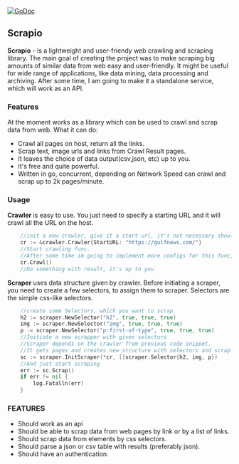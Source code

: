 
[![GoDoc](https://godoc.org/github.com/koshqua/scrapio?status.svg)](https://pkg.go.dev/github.com/koshqua/scrapio)

## Scrapio 

**Scrapio** - is a lightweight and user-friendy web crawling and scraping library. 
The main goal of creating the project was to make scraping big amounts of similar data from web easy and user-friendly. It might be useful for wide range of applications, like data mining, data processing and archiving. 
After some time, I am going to make it a standalone service, which will work as an API.




### Features
At the moment works as a library which can be used to crawl and scrap data from web. 
What it can do:
- Crawl all pages on host, return all the links. 
- Scrap text, image urls and links from Crawl Result pages. 
- It leaves the choice of data output(csv,json, etc) up to you. 
- It's free and quite powerful. 
- Written in go, concurrent, depending on Network Speed can crawl and scrap up to 2k pages/minute.

### Usage 
**Crawler** is easy to use. You just need to specify a starting URL and it will crawl all the URL on the host. 
```go 
    //init a new crawler, give it a start url, it's not necessary should be basic URL
    cr := &crawler.Crawler{StartURL: "https://gulfnews.com/"}
    //Start crawling func. 
    //After some time im going to implement more configs for this func, like max results, etc.
    cr.Crawl()
    //Do something with result, it's up to you
```
**Scraper** uses data structure given by crawler. 
Before initiating a scraper, you need to create a few selectors, to assign them to scraper.
Selectors are the simple css-like selectors.  
```go
    //create some Selectors, which you want to scrap.
    h2 := scraper.NewSelector("h2", true, true, true)
    img := scraper.NewSelector("img", true, true, true)
    p := scraper.NewSelector("p:first-of-type", true, true, true)
    //Initiate a new scrapper with given selectors
    //Scraper depends on the crawler from previous code snippet.
    //It gets pages and creates new structure with selectors and scrap results.
    sc := scraper.InitScraper(*cr, []scraper.Selector{h2, img, p})
    //And just start scraping
	err := sc.Scrap()
	if err != nil {
		log.Fatalln(err)
	}
```

### FEATURES ###
- Should work as an api
- Should be able to scrap data from web pages by link or by a list of links. 
- Should scrap data from elements by css selectors. 
- Should parse a json or csv table with results (preferably json).
- Should have an authentication.

